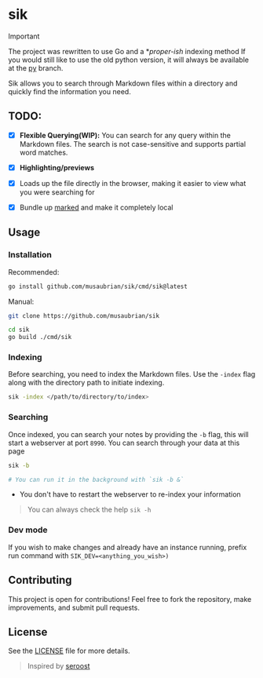 # sik

> [!IMPORTANT]
>
> The project was rewritten to use Go and a **proper-ish* indexing method
> If you would still like to use the old python version, it will always be available at the [py](https://github.com/musaubrian/sik/tree/py) branch.

Sik allows you to search through Markdown files within a directory and quickly find the information you need.

## TODO:
- [x] **Flexible Querying(WIP):** You can search for any query within the Markdown files. The search is not case-sensitive and supports partial word matches.
- [x] **Highlighting/previews**
- [x] Loads up the file directly in the browser, making it easier to view what you were searching for
- [x] Bundle up [marked](https://marked.js.org/) and make it completely local


## Usage
### Installation

Recommended:
```sh
go install github.com/musaubrian/sik/cmd/sik@latest
```

Manual:
```sh
git clone https://github.com/musaubrian/sik

cd sik
go build ./cmd/sik
```

### Indexing
Before searching, you need to index the Markdown files. Use the `-index` flag along with the directory path to initiate indexing.

```bash
sik -index </path/to/directory/to/index>
```

### Searching
Once indexed, you can search your notes by providing the `-b` flag, this will start a webserver at port `8990`.
You can search through your data at this page
```bash
sik -b

# You can run it in the background with `sik -b &`
```
- You don't have to restart the webserver to re-index your information


> You can always check the help `sik -h`

### Dev mode
If you wish to make changes and already have an instance running,
prefix run command with `SIK_DEV=<anything_you_wish>)`

## Contributing
This project is open for contributions!
Feel free to fork the repository, make improvements, and submit pull requests.

## License
See the [LICENSE](./LICENSE) file for more details.


> Inspired by [seroost](https://github.com/tsoding/seroost)
